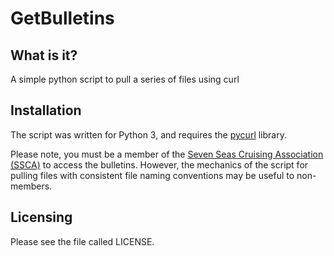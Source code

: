 # GetBulletins

## What is it?
A simple python script to pull a series of files using curl

## Installation

The script was written for Python 3, and requires the [pycurl](http://pycurl.sourceforge.net/) library.  

Please note, you must be a member of the [Seven Seas Cruising Association (SSCA)](http://www.ssca.org/) to access the bulletins. However, the mechanics of the script for pulling files with consistent file naming conventions may be useful to non-members.

## Licensing

Please see the file called LICENSE.

